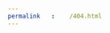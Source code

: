 ```yaml
---
permalink: /404.html
---
```

<!DOCTYPE html>
<html>
<head>
	<meta charset="utf-8">
	<meta name="viewport" content="width: device-width" , initial-scale=1">
	<link rel="stylesheet" type="text/css">
	<title>desktopview</title>
	<style>
		* {
		box-sizing: border-box;
			margin: 1px;
			padding: 10px;
		}
		h1{
			margin: 20px;
			text-align: center;
			box-sizing: border-box;
			margin: 1px;
			padding: 10px;
		}
		#p{
			border: 1px;
			background-color: #00FFFF;
			width: 100%;
			height: 200px;
			font:italic;
			color: white;
			box-sizing: border-box;
			margin: 0px;
			padding: 10px;
			text-align: left;
			float: left; 

		}
		#p1{
			float: right;
			border: 1px solid black;
			width: 80px;
			height: 30px;
			color: red;
			background-color: white;
			box-sizing: border-box;
			margin: 0px;
			padding: 5px;
			text-align: center;

		}
		#p2{
			border: 1px solid black;
			background-color: #00FFFF;
			width: 100%;
			height: 150px;
			font-family: fantasy;
			color: white;
			box-sizing: border-box;
			margin: 0px;
			padding: 0px;
			text-align: left;
			float: left; 

		}
		
	
		
		.row {
			width: 100%;

		}
		@media (min-width: 1200px)
		{
			.col-lg-1, .col-lg-2,.col-lg-3,.col-lg-4,.col-lg-5,.col-lg-6,.col-lg-7,.col-lg-8,.col-lg-9,.col-lg-10,.col-lg-11,.col-lg-12{
				float: left;
				border: 1px;
			}
			.col-lg-1 {
				width: 8.33%;
			}
			.col-lg-2 {
				width: 16.66%;
			}
			.col-lg-3 {
				width: 25%;
			}
			.col-lg-4 {
				width: 33%;
			}
			.col-lg-5 {
				width: 41.56%;
			}
			.col-lg-6 {
				width: 50%;
			}
			.col-lg-7 {
				width: 58.33%;
			}
			.col-lg-8 {
				width: 66.66%;
			}
			.col-lg-9 {
				width: 74.99%;
			}
			.col-lg-10 {
				width: 83.33%;
			}
			.col-lg-11 {
				width: 91.66%;
			}
			.col-lg-12 {
				width: 100%;
			}
			
	        @media (max-width: 992px)  
		{
			.col-md-1, .col-md-2,.col-md-3,.col-md-4,.col-md-5,.col-md-6,.col-md-7,.col-md-8,.col-md-9,.col-md-10,.col-md-11,.col-md-12{
				float: left;
				border: 1px;
			}
			.col-md-1 {
				width: 8.33%;
			}
			.col-md-2 {
				width: 16.66%;
			}
			.col-md-3 {
				width: 25%;
			}
			.col-md-4 {
				width: 33%;
			}
			.col-md-5 {
				width: 41.56%;
			}
			.col-md-6 {
				width: 50%;
			}
			.col-md-7 {
				width: 58.33%;
			}
			.col-md-8 {
				width: 66.66%;
			}
			.col-md-9 {
				width: 74.99%;
			}
			.col-md-10 {
				width: 83.33%;
			}
			.col-md-11 {
				width: 91.66%;
			}
			.col-md-12 {
				width: 100%;
			}
			@media (min-width: 768px and max-width: 991px)
		{
			.col-sm-1, .col-sm-2,.col-sm-3,.col-sm-4,.col-sm-5,.col-sm-6,.col-sm-7,.col-sm-8,.col-sm-9,.col-sm-10,.col-sm-11,.col-sm-12{
				float: left;
				border: 1px;
			}
			.col-sm-1 {
				width: 8.33%;
			}
			.col-sm-2 {
				width: 16.66%;
			}
			.col-sm-3 {
				width: 25%;
			}
			.col-sm-4 {
				width: 33%;
			}
			.col-sm-5 {
				width: 41.56%;
			}
			.col-sm-6 {
				width: 50%;
			}
			.col-sm-7 {
				width: 58.33%;
			}
			.col-sm-8 {
				width: 66.66%;
			}
			.col-sm-9 {
				width: 74.99%;
			}
			.col-sm-10 {
				width: 83.33%;
			}
			.col-sm-11 {
				width: 91.66%;
			}
			.col-sm-12 {
				width: 100%;
			}
			@media (min-width: 767px)
		{
			.col-xs-1, .col-xs-2,.col-xs-3,.col-xs-4,.col-xs-5,.col-xs-6,.col-xs-7,.col-xs-8,.col-xs-9,.col-xs-10,.col-xs-11,.col-xs-12{
				float: left;
				border: 1px;
			}
			.col-xs-1 {
				width: 8.33%;
			}
			.col-xs-2 {
				width: 16.66%;
			}
			.col-xs-3 {
				width: 25%;
			}
			.col-xs-4 {
				width: 33%;
			}
			.col-xs-5 {
				width: 41.56%;
			}
			.col-xs-6 {
				width: 50%;
			}
			.col-xs-7 {
				width: 58.33%;
			}
			.col-xs-8 {
				width: 66.66%;
			}
			.col-xs-9 {
				width: 74.99%;
			}
			.col-xs-10 {
				width: 83.33%;
			}
			.col-xs-11 {
				width: 91.66%;
			}
			.col-xs-12 {
				width: 100%;
			}
		}
	</style>
</head>

<body>
	<h1>List of Browser</h1>
	<div class="row">
		<div class="col-lg-4 col-md-4 col-sm-6 col-xs-12"><div id="p2"><section id="p1">google</section><section id="p">A web browser, or simply "browser," is an application used to access and view websites.The primary function of a web browser is to render HTML, the code used to design or "mark up" webpages.</section></div></div>
		<div class="col-lg-4 col-md-4 col-sm-6 col-xs-12"><div id="p2"><section id="p1">mozilla firefox</section><section id="p">A web browser, or simply "browser," is an application used to access and view websites.The primary function of a web browser is to render HTML, the code used to design or "mark up" webpages.</section></div></div>
		<div class="col-lg-4 col-md-4 col-sm-6 col-xs-12"><div id="p2"><section id="p1">internet expoler</section><section id="p">A web browser, or simply "browser," is an application used to access and view websites.The primary function of a web browser is to render HTML, the code used to design or "mark up" webpages.</section></div></div>
	</div>
</body>
</html>
